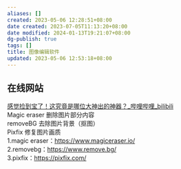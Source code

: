 ```yaml
---
aliases: []
created: 2023-05-06 12:28:51+08:00
date created: 2023-07-05T11:13:20+08:00
date modified: 2024-01-13T19:21:07+08:00
dg-publish: true
tags: []
title: 图像编辑软件
updated: 2023-05-06 12:53:18+08:00
---
```


## 在线网站
[感觉捡到宝了！这究竟是哪位大神出的神器？\_哔哩哔哩_bilibili](https://www.bilibili.com/video/BV1go4y1L7nD/?-Arouter=story&buvid=XY630CE669F34078F341989B1EE06E60B0127&is_story_h5=false&mid=g8UDjEqHIS5oCexxb9oAEQ%3D%3D&p=1&plat_id=163&share_from=ugc&share_medium=android&share_plat=android&share_session_id=446dd5ed-b7fc-4267-a7bf-2893da4d4590&share_source=WEIXIN&share_tag=s_i&timestamp=1683345112&unique_k=z1Dycpa&up_id=486989780&vd_source=20cb3e7c6ad3d64f0eb2d763ff005080)  
Magic eraser 删除图片部分内容  
removeBG 去除图片背景（抠图）  
Pixfix 修复图片画质  
1.magic eraser：https://www.magiceraser.io/  
2.removebg：https://www.remove.bg/  
3.pixfix：https://pixfix.com/